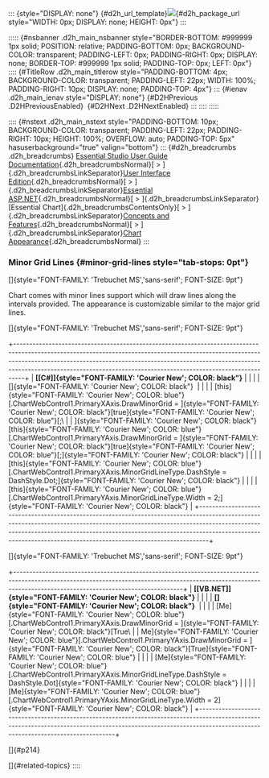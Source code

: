 ::: {style="DISPLAY: none"}
[](ms-xhelp:///?Id=d2h_url_template){#d2h_url_template}![](!package_url!){#d2h_package_url style="WIDTH: 0px; DISPLAY: none; HEIGHT: 0px"}
:::

::::: {#nsbanner .d2h_main_nsbanner style="BORDER-BOTTOM: #999999 1px solid; POSITION: relative; PADDING-BOTTOM: 0px; BACKGROUND-COLOR: transparent; PADDING-LEFT: 0px; PADDING-RIGHT: 0px; DISPLAY: none; BORDER-TOP: #999999 1px solid; PADDING-TOP: 0px; LEFT: 0px"}
:::: {#TitleRow .d2h_main_titlerow style="PADDING-BOTTOM: 4px; BACKGROUND-COLOR: transparent; PADDING-LEFT: 22px; WIDTH: 100%; PADDING-RIGHT: 10px; DISPLAY: none; PADDING-TOP: 4px"}
::: {#ienav .d2h_main_ienav style="DISPLAY: none"}
[](ms-xhelp:///?Id=a05b2da2-67df-4dd4-bd6d-ab8f15b92ee8){#D2HPrevious .D2HPreviousEnabled}  [](ms-xhelp:///?Id=bcf11ed7-d999-45dd-ab65-5df32134fd1a){#D2HNext .D2HNextEnabled}
:::
::::
:::::

:::: {#nstext .d2h_main_nstext style="PADDING-BOTTOM: 10px; BACKGROUND-COLOR: transparent; PADDING-LEFT: 22px; PADDING-RIGHT: 10px; HEIGHT: 100%; OVERFLOW: auto; PADDING-TOP: 5px" hasuserbackground="true" valign="bottom"}
::: {#d2h_breadcrumbs .d2h_breadcrumbs}
[Essential Studio User Guide Documentation](ms-xhelp:///?Id=12457748-09e3-4d74-a240-8e049cedf030){.d2h_breadcrumbsNormal}[ \> ]{.d2h_breadcrumbsLinkSeparator}[User Interface Edition](ms-xhelp:///?Id=c29296b7-531c-413b-a0ec-488ca1f7f669){.d2h_breadcrumbsNormal}[ \> ]{.d2h_breadcrumbsLinkSeparator}[Essential ASP.NET](ms-xhelp:///?Id=25c35330-c127-4dad-9a92-ed79dc7261a6){.d2h_breadcrumbsNormal}[ \> ]{.d2h_breadcrumbsLinkSeparator}[Essential Chart]{.d2h_breadcrumbsContentsOnly}[ \> ]{.d2h_breadcrumbsLinkSeparator}[Concepts and Features](ms-xhelp:///?Id=100687ce-82f2-4424-9d16-0949ea76cf15){.d2h_breadcrumbsNormal}[ \> ]{.d2h_breadcrumbsLinkSeparator}[Chart Appearance](ms-xhelp:///?Id=ffd49f03-f677-452a-81e4-aa2f18f1b9a0){.d2h_breadcrumbsNormal}
:::

### Minor Grid Lines {#minor-grid-lines style="tab-stops: 0pt"}

[]{style="FONT-FAMILY: 'Trebuchet MS','sans-serif'; FONT-SIZE: 9pt"} 

Chart comes with minor lines support which will draw lines along the intervals provided. The appearance is customizable similar to the major grid lines.

[]{style="FONT-FAMILY: 'Trebuchet MS','sans-serif'; FONT-SIZE: 9pt"} 

+---------------------------------------------------------------------------------------------------------------------------------------------------------------------------------------------------------------------------------------------------------------------------------------------------------------------------+
| **[\[C#\]]{style="FONT-FAMILY: 'Courier New'; COLOR: black"}**                                                                                                                                                                                                                                                            |
|                                                                                                                                                                                                                                                                                                                           |
| []{style="FONT-FAMILY: 'Courier New'; COLOR: black"}                                                                                                                                                                                                                                                                      |
|                                                                                                                                                                                                                                                                                                                           |
| [this]{style="FONT-FAMILY: 'Courier New'; COLOR: blue"}[.ChartWebControl1.PrimaryXAxis.DrawMinorGrid = ]{style="FONT-FAMILY: 'Courier New'; COLOR: black"}[true]{style="FONT-FAMILY: 'Courier New'; COLOR: blue"}[;\                                                                                                      |
| ]{style="FONT-FAMILY: 'Courier New'; COLOR: black"}[this]{style="FONT-FAMILY: 'Courier New'; COLOR: blue"}[.ChartWebControl1.PrimaryYAxis.DrawMinorGrid = ]{style="FONT-FAMILY: 'Courier New'; COLOR: black"}[true]{style="FONT-FAMILY: 'Courier New'; COLOR: blue"}[;]{style="FONT-FAMILY: 'Courier New'; COLOR: black"} |
|                                                                                                                                                                                                                                                                                                                           |
| [this]{style="FONT-FAMILY: 'Courier New'; COLOR: blue"}[.ChartWebControl1.PrimaryXAxis.MinorGridLineType.DashStyle = DashStyle.Dot;]{style="FONT-FAMILY: 'Courier New'; COLOR: black"}                                                                                                                                    |
|                                                                                                                                                                                                                                                                                                                           |
| [this]{style="FONT-FAMILY: 'Courier New'; COLOR: blue"}[.ChartWebControl1.PrimaryYAxis.MinorGridLineType.Width = 2;]{style="FONT-FAMILY: 'Courier New'; COLOR: black"}                                                                                                                                                    |
+---------------------------------------------------------------------------------------------------------------------------------------------------------------------------------------------------------------------------------------------------------------------------------------------------------------------------+

[]{style="FONT-FAMILY: 'Trebuchet MS','sans-serif'; FONT-SIZE: 9pt"} 

+----------------------------------------------------------------------------------------------------------------------------------------------------------------------------------------------------------------+
| **[\[VB.NET\]]{style="FONT-FAMILY: 'Courier New'; COLOR: black"}**                                                                                                                                             |
|                                                                                                                                                                                                                |
| **[]{style="FONT-FAMILY: 'Courier New'; COLOR: black"}**                                                                                                                                                       |
|                                                                                                                                                                                                                |
| [Me]{style="FONT-FAMILY: 'Courier New'; COLOR: blue"}[.ChartWebControl1.PrimaryXAxis.DrawMinorGrid = ]{style="FONT-FAMILY: 'Courier New'; COLOR: black"}[True\                                                 |
| Me]{style="FONT-FAMILY: 'Courier New'; COLOR: blue"}[.ChartWebControl1.PrimaryYAxis.DrawMinorGrid = ]{style="FONT-FAMILY: 'Courier New'; COLOR: black"}[True]{style="FONT-FAMILY: 'Courier New'; COLOR: blue"} |
|                                                                                                                                                                                                                |
| [Me]{style="FONT-FAMILY: 'Courier New'; COLOR: blue"}[.ChartWebControl1.PrimaryXAxis.MinorGridLineType.DashStyle = DashStyle.Dot]{style="FONT-FAMILY: 'Courier New'; COLOR: black"}                            |
|                                                                                                                                                                                                                |
| [Me]{style="FONT-FAMILY: 'Courier New'; COLOR: blue"}[.ChartWebControl1.PrimaryYAxis.MinorGridLineType.Width = 2]{style="FONT-FAMILY: 'Courier New'; COLOR: black"}                                            |
+----------------------------------------------------------------------------------------------------------------------------------------------------------------------------------------------------------------+

[]{#p214} 

[]{#related-topics}
::::
